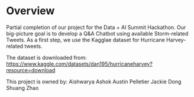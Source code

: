 # Overview
Partial completion of our project for the Data + AI Summit Hackathon. Our big-picture goal is to develop a Q&A Chatbot using available Storm-related Tweets. As a first step, we use the Kagglae dataset for Hurricane Harvey-related tweets.

The dataset is downloaded from: https://www.kaggle.com/datasets/dan195/hurricaneharvey?resource=download


This project is owned by:
Aishwarya Ashok
Austin Pelletier
Jackie Dong
Shuang Zhao
